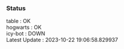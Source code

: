 ### Status


table : OK  
hogwarts : OK  
icy-bot : DOWN  
Latest Update : 2023-10-22 19:06:58.829937
